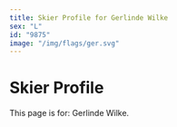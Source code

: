 ```yaml
---
title: Skier Profile for Gerlinde Wilke
sex: "L"
id: "9875"
image: "/img/flags/ger.svg" 
---
```


# Skier Profile

This page is for: Gerlinde Wilke.
    